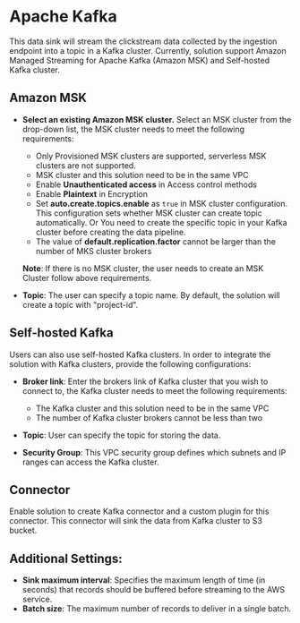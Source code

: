 # Apache Kafka
This data sink will stream the clickstream data collected by the ingestion endpoint into a topic in a Kafka cluster.
Currently, solution support Amazon Managed Streaming for Apache Kafka (Amazon MSK) and Self-hosted Kafka cluster.

## Amazon MSK
* **Select an existing Amazon MSK cluster.** Select an MSK cluster from the drop-down list, the MSK cluster needs to meet the following requirements:
    * Only Provisioned MSK clusters are supported, serverless MSK clusters are not supported.
    * MSK cluster and this solution need to be in the same VPC
    * Enable **Unauthenticated access** in Access control methods
    * Enable **Plaintext** in Encryption
    * Set **auto.create.topics.enable** as `true` in MSK cluster configuration. This configuration sets whether MSK cluster can create topic automatically. Or You need to create the specific topic in your Kafka cluster before creating the data pipeline.
    * The value of **default.replication.factor** cannot be larger than the number of MKS cluster brokers
    
    **Note**: If there is no MSK cluster, the user needs to create an MSK Cluster follow above requirements.

* **Topic**: The user can specify a topic name. By default, the solution will create a topic with "project-id".

## Self-hosted Kafka
Users can also use self-hosted Kafka clusters. In order to integrate the solution with Kafka clusters, provide the following configurations:

* **Broker link**: Enter the brokers link of Kafka cluster that you wish to connect to, the Kafka cluster needs to meet the following requirements:
    * The Kafka cluster and this solution need to be in the same VPC
    * The number of Kafka cluster brokers cannot be less than two

* **Topic**: User can specify the topic for storing the data. 
* **Security Group**: This VPC security group defines which subnets and IP ranges can access the Kafka cluster.

## Connector
Enable solution to create Kafka connector and a custom plugin for this connector. This connector will sink the data from Kafka cluster to S3 bucket.

## Additional Settings:
* **Sink maximum interval**: Specifies the maximum length of time (in seconds) that records should be buffered before streaming to the AWS service.
* **Batch size**: The maximum number of records to deliver in a single batch.


